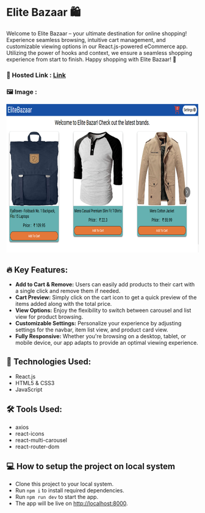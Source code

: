 # Elite Bazaar 🛍

Welcome to Elite Bazaar – your ultimate destination for online shopping! Experience seamless browsing, intuitive cart management, and customizable viewing options in our React.js-powered eCommerce app. Utilizing the power of hooks and context, we ensure a seamless shopping experience from start to finish. Happy shopping with Elite Bazaar! 🎉 

### 🔗 Hosted Link : [Link](https://pine-elite-bazaar.netlify.app/)

### 🖼 Image :
<img src="./Image/EliteBazaar.png"  width="710" height="390" >

## 🔥 Key Features:

- <b>Add to Cart & Remove:</b> Users can easily add products to their cart with a single click and remove them if needed.
- <b>Cart Preview:</b> Simply click on the cart icon to get a quick preview of the items added along with the total price.
- <b>View Options:</b> Enjoy the flexibility to switch between carousel and list view for product browsing.
- <b>Customizable Settings:</b> Personalize your experience by adjusting settings for the navbar, item list view, and product card view.
- <b>Fully Responsive:</b> Whether you're browsing on a desktop, tablet, or mobile device, our app adapts to provide an optimal viewing experience.

##  🚀 Technologies Used:

- React.js
- HTML5 & CSS3
- JavaScript

## 🛠 Tools Used:

- axios
- react-icons
- react-multi-carousel
- react-router-dom

## 💻 How to setup the project on local system
- Clone this project to your local system.
- Run `npm i` to install required dependencies.
- Run `npm run dev` to start the app.
- The app will be live on [http://localhost:8000](http://localhost:8000).

